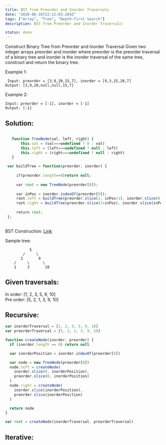 ```yaml
---
title: BST from Preorder and Inorder Traversals
date: "2020-06-16T22:12:03.284Z"
tags: ["Array", "Tree", "Depth-first Search"]
description: BST from Preorder and Inorder Traversals

status: done
---
```


Construct Binary Tree from Preorder and Inorder Traversal
Given two integer arrays preorder and inorder where preorder is the preorder traversal of a binary tree and inorder is the inorder traversal of the same tree, construct and return the binary tree.

Example 1:

```
 Input: preorder = [3,9,20,15,7], inorder = [9,3,15,20,7]
Output: [3,9,20,null,null,15,7]

```

Example 2:

```
Input: preorder = [-1], inorder = [-1]
Output: [-1]

```

## Solution:

```javascript

   function TreeNode(val, left, right) {
       this.val = (val===undefined ? 0 : val)
       this.left = (left===undefined ? null : left)
       this.right = (right===undefined ? null : right)
   }

 var buildTree = function(preorder, inorder) {
     
     if(preorder.length==0)return null;
     
     var root = new TreeNode(preorder[0]);
     
     var inPos = inorder.indexOf(preorder[0]);
     root.left = buildTree(preorder.slice(1, inPos+1), inorder.slice(0, inPos));
     root.right = buildTree(preorder.slice(1+inPos), inorder.slice(inPos+1));
     
     return root;
 };
 ​
```

BST Construction: [Link](/bst)

Sample tree:

```
           5
        /     \
       2       9
    /     \      \
    1     3       10
```

## Given traversals:

In order: [1, 2, 3, 5, 9, 10]  
Pre order: [5, 2, 1, 3, 9, 10]

## Recursive:

```javascript
var inorderTraversal = [1, 2, 3, 5, 9, 10]
var preorderTraversal = [5, 2, 1, 3, 9, 10]

function createNode(inorder, preorder) {
  if (inorder.length == 0) return null

  var inorderPosition = inorder.indexOf(preorder[0])

  var node = new TreeNode(preorder[0])
  node.left = createNode(
    inorder.slice(0, inorderPosition),
    preorder.slice(0, inorderPosition)
  )
  node.right = createNode(
    inorder.slice(inorderPosition),
    preorder.slice(inorderPosition)
  )

  return node
}

var root = createNode(inorderTraversal, preorderTraversal)
```

## Iterative:
